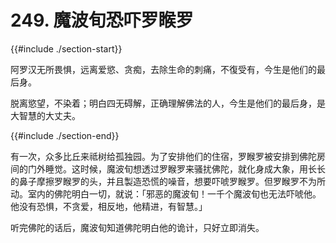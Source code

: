 # 249. 魔波旬恐吓罗睺罗
{{#include ./section-start}}

阿罗汉无所畏惧，远离爱慾、贪痴，去除生命的刺痛，不復受有，今生是他们的最后身。



脱离慾望，不染着；明白四无碍解，正确理解佛法的人，今生是他们的最后身，是大智慧的大丈夫。

{{#include ./section-end}}

有一次，众多比丘来祗树给孤独园。为了安排他们的住宿，罗睺罗被安排到佛陀房间的门外睡觉。这时候，魔波旬想透过罗睺罗来骚扰佛陀，就化身成大象，用长长的鼻子摩擦罗睺罗的头，并且製造恐慌的噪音，想要吓唬罗睺罗。但罗睺罗不为所动。室内的佛陀明白一切，就说：「邪恶的魔波旬！一千个魔波旬也无法吓唬他。他没有恐惧，不贪爱，相反地，他精进，有智慧。」

听完佛陀的话后，魔波旬知道佛陀明白他的诡计，只好立即消失。

